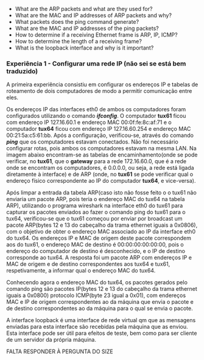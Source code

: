 - What are the ARP packets and what are they used for?
- What are the MAC and IP addresses of ARP packets and why?
- What packets does the ping command generate?
- What are the MAC and IP addresses of the ping packets?
- How to determine if a receiving Ethernet frame is ARP, IP, ICMP?
- How to determine the length of a receiving frame?
- What is the loopback interface and why is it important?

### Experiência 1 - Configurar uma rede IP (não sei se está bem traduzido)
A primeira experiência consistiu em configurar os endereços IP e tabelas de roteamento de dois computadores de modo a permitir comunicação entre eles.

Os endereços IP das interfaces eth0 de ambos os computadores foram configurados utilizando o comando _**ifconfig**_. O computador **tux61** ficou com endereço IP 127.16.60.1 e endereço MAC 00:0f:fe:8c:af:71 e o computador **tux64** ficou com endereço IP 127.16.60.254 e endereço MAC 00:21:5a:c5:61:bb. Após a configuração, verificou-se, através do comando *__ping__* que os computadores estavam conectados. Não foi necessário configurar rotas, pois ambos os computadores estavam na mesma LAN. Na imagem abaixo encontram-se as tabelas de encaminhamento(onde se pode verificar, no **tux61**, que o **gateway** para a rede 172.16.60.0, que é a rede onde se encontram os computadores, é 0.0.0.0, ou seja, a rede está ligada diretamente à interface) e de ARP (onde, no **tux61** se pode verificar qual o endereço físico correspondente ao IP do computador **tux64**, e vice-versa).

Após limpar a entrada da tabela ARP(caso isto não fosse feito o o tux61 não enviaria um pacote ARP, pois teria o endereço MAC do tux64 na tabela ARP), utilizando o programa wireshark na interface eth0 do tux61 para capturar os pacotes enviados ao fazer o comando ping do tux61 para o tux64, verificou-se que o tux61 começou por enviar por broadcast um pacote ARP(bytes 12 e 13 do cabeçalho da trama ethernet iguais a 0x0806), com o objetivo de obter o endereço MAC associado ao IP da interface eth0 do tux64. Os endereços IP e MAC de origem deste pacote correspondem aos do tux61, o endereço MAC de destino é 00:00:00:00:00:00, pois o endereço do computador de destino é desconhecido, e o IP de destino corresponde ao tux64. A resposta foi um pacote ARP com endereços IP e MAC de origem e de destino correspondentes aos tux64 e tux61, respetivamente, a informar qual o endereço MAC do tux64.

Conhecendo agora o endereço MAC do tux64, os pacotes gerados pelo comando ping são pacotes IP(bytes 12 e 13 do cabeçalho da trama ethernet iguais a 0x0800) protocolo ICMP(byte 23 igual a 0x01), com endereços MAC e IP de origem correspondentes ao da máquina que envia o pacote e de destino correspondentes ao da máquina para o qual se envia o pacote.

A interface loopback é uma interface de rede virtual qm que as mensagens enviadas para esta interface são recebidas pela máquina que as enviou. Esta interface pode ser útil para efeitos de teste, bem como para ser cliente de um servidor da própria máquina.

FALTA RESPONDER À PERGUNTA DO SIZE